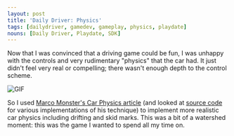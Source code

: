 ```yaml
---
layout: post
title: 'Daily Driver: Physics'
tags: [dailydriver, gamedev, gameplay, physics, playdate]
nouns: [Daily Driver, Playdate, SDK]
---
```


Now that I was convinced that a driving game could be fun, I was unhappy with the controls and very rudimentary "physics" that the car had. It just didn't feel very real or compelling; there wasn't enough depth to the control scheme.

![GIF](https://cdn.gingerbeardman.com/images/posts/daily-driver-physics.gif#playdate)

So I used [Marco Monster's Car Physics article](https://asawicki.info/Mirror/Car%20Physics%20for%20Games/Car%20Physics%20for%20Games.html) (and looked at [source code](https://github.com/search?q=2d+car+physics&type=repositories) for various implementations of his technique) to implement more realistic car physics including drifting and skid marks. This was a bit of a watershed moment: this was the game I wanted to spend all my time on.
